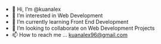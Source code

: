 - 👋 Hi, I’m @kuanalex
- 👀 I’m interested in Web Development
- 🌱 I’m currently learning Front End Development
- 💞️ I’m looking to collaborate on Web Development Projects
- 📫 How to reach me ... kuanalex96@gmail.com

<!---
kuanalex/kuanalex is a ✨ special ✨ repository because its `README.md` (this file) appears on your GitHub profile.
You can click the Preview link to take a look at your changes.
--->
